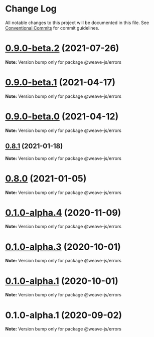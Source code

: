 # Change Log

All notable changes to this project will be documented in this file.
See [Conventional Commits](https://conventionalcommits.org) for commit guidelines.

# [0.9.0-beta.2](https://github.com/weave-microservices/weave/compare/@weave-js/errors@0.9.0-beta.1...@weave-js/errors@0.9.0-beta.2) (2021-07-26)

**Note:** Version bump only for package @weave-js/errors





# [0.9.0-beta.1](https://github.com/weave-microservices/weave/compare/@weave-js/errors@0.9.0-beta.0...@weave-js/errors@0.9.0-beta.1) (2021-04-17)

**Note:** Version bump only for package @weave-js/errors





# [0.9.0-beta.0](https://github.com/weave-microservices/weave/compare/@weave-js/errors@0.8.1...@weave-js/errors@0.9.0-beta.0) (2021-04-12)

**Note:** Version bump only for package @weave-js/errors





## [0.8.1](https://github.com/weave-microservices/weave/compare/@weave-js/errors@0.8.0...@weave-js/errors@0.8.1) (2021-01-18)

**Note:** Version bump only for package @weave-js/errors





# [0.8.0](https://github.com/weave-microservices/weave/compare/@weave-js/errors@0.1.0-alpha.4...@weave-js/errors@0.8.0) (2021-01-05)

**Note:** Version bump only for package @weave-js/errors





# [0.1.0-alpha.4](https://github.com/weave-microservices/weave/compare/@weave-js/errors@0.1.0-alpha.3...@weave-js/errors@0.1.0-alpha.4) (2020-11-09)

**Note:** Version bump only for package @weave-js/errors





# [0.1.0-alpha.3](https://github.com/weave-microservices/weave/compare/@weave-js/errors@0.1.0-alpha.1...@weave-js/errors@0.1.0-alpha.3) (2020-10-01)

**Note:** Version bump only for package @weave-js/errors





# [0.1.0-alpha.1](https://github.com/weave-microservices/weave/compare/@weave-js/errors@0.1.0-alpha.1...@weave-js/errors@0.1.0-alpha.1) (2020-10-01)

**Note:** Version bump only for package @weave-js/errors





# 0.1.0-alpha.1 (2020-09-02)

**Note:** Version bump only for package @weave-js/errors
